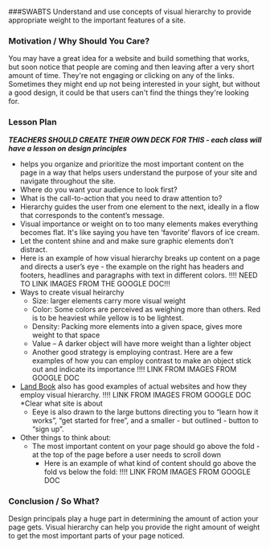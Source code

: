 ###SWABTS
Understand and use concepts of visual hierarchy to provide appropriate weight to the important features of a site. 

### Motivation / Why Should You Care?
You may have a great idea for a website and build something that works, but soon notice that people are coming and then leaving after a very short amount of time. They're not engaging or clicking on any of the links. Sometimes they might end up not being interested in your sight, but without a good design, it could be that users can't find the things they're looking for.

### Lesson Plan
***TEACHERS SHOULD CREATE THEIR OWN DECK FOR THIS - each class will have a lesson on design principles***
* helps you organize and prioritize the most important content on the page in a way that helps users understand the purpose of your site and navigate throughout the site.
* Where do you want your audience to look first? 
* What is the call-to-action that you need to draw attention to?
* Hierarchy guides the user from one element to the next, ideally in a flow that corresponds to the content’s message. 
* Visual importance or weight on to too many elements makes everything becomes flat. It's like saying you have ten ‘favorite’ flavors of ice cream. 
* Let the content shine and and make sure graphic elements don’t distract.
* Here is an example of how visual hierarchy breaks up content on a page and directs a user’s eye - the example on the right has headers and footers, headlines and paragraphs with text in different colors.
!!!! NEED TO LINK IMAGES FROM THE GOOGLE DOC!!!
* Ways to create visual heirarchy 
  * Size: larger elements carry more visual weight
  * Color: Some colors are perceived as weighing more than others. Red is to be heaviest while yellow is to be lightest.
  * Density: Packing more elements into a given space, gives more weight to that space
  * Value – A darker object will have more weight than a lighter object
  * Another good strategy is employing contrast. Here are a few examples of how you can employ contrast to make an object stick out and indicate its importance
  !!!! LINK FROM IMAGES FROM GOOGLE DOC
* [Land Book](http://land-book.com/) also has good examples of actual websites and how they employ visual hierarchy.
  !!!! LINK FROM IMAGES FROM GOOGLE DOC
    *Clear what site is about
    * Eeye is also drawn to the large buttons directing you to “learn how it works”, “get started for free”, and a smaller - but outlined - button to “sign up”.
* Other things to think about:
  * The most important content on your page should go above the fold - at the top of the page before a user needs to scroll down
    * Here is an example of what kind of content should go above the fold vs below the fold:
    !!!! LINK FROM IMAGES FROM GOOGLE DOC

### Conclusion / So What?
Design principals play a huge part in determining the amount of action your page gets. Visual hierarchy can help you provide the right amount of weight to get the most important parts of your page noticed.


